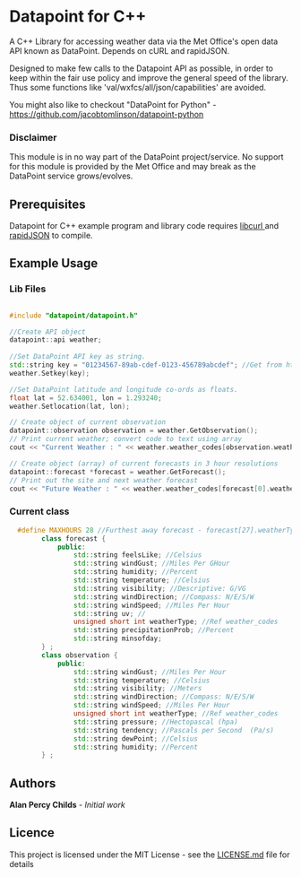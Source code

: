 # Datapoint for C++

A C++ Library for accessing weather data via the Met Office's open data API known as DataPoint.
Depends on cURL and rapidJSON.

Designed to make few calls to the Datapoint API as possible, in order to keep within the fair use
policy and improve the general speed of the library. Thus some functions like 'val/wxfcs/all/json/capabilities'
are avoided.

You might also like to checkout "DataPoint for Python" - https://github.com/jacobtomlinson/datapoint-python
 
### Disclaimer
This module is in no way part of the DataPoint project/service.
No support for this module is provided by the Met Office and may break as the DataPoint service grows/evolves.

## Prerequisites

Datapoint for C++ example program and library code requires [libcurl ](https://curl.haxx.se/libcurl/) and [rapidJSON](https://github.com/Tencent/rapidjson) to compile.

## Example Usage

### Lib Files
```cpp

#include "datapoint/datapoint.h"

//Create API object
datapoint::api weather;
 
//Set DataPoint API key as string.
std::string key = "01234567-89ab-cdef-0123-456789abcdef"; //Get from https://www.metoffice.gov.uk/datapoint/api
weather.Setkey(key);

//Set DataPoint latitude and longitude co-ords as floats.
float lat = 52.634001, lon = 1.293240;
weather.Setlocation(lat, lon);

// Create object of current observation
datapoint::observation observation = weather.GetObservation();
// Print current weather; convert code to text using array
cout << "Current Weather : " << weather.weather_codes[observation.weatherType] << endl;

// Create object (array) of current forecasts in 3 hour resolutions
datapoint::forecast *forecast = weather.GetForecast();
// Print out the site and next weather forecast
cout << "Future Weather : " << weather.weather_codes[forecast[0].weatherType] << endl;
```
### Current class
```cpp
  #define MAXHOURS 28 //Furthest away forecast - forecast[27].weatherType
		class forecast {
			public:
				std::string feelsLike; //Celsius
				std::string windGust; //Miles Per GHour
				std::string humidity; //Percent
				std::string temperature; //Celsius
				std::string visibility; //Descriptive: G/VG
				std::string windDirection; //Compass: N/E/S/W
				std::string windSpeed; //Miles Per Hour
				std::string uv; //
				unsigned short int weatherType; //Ref weather_codes
				std::string precipitationProb; //Percent
				std::string minsofday;
		} ;
		class observation {
			public:
				std::string windGust; //Miles Per Hour
				std::string temperature; //Celsius
				std::string visibility; //Meters
				std::string windDirection; //Compass: N/E/S/W
				std::string windSpeed; //Miles Per Hour
				unsigned short int weatherType; //Ref weather_codes
				std::string pressure; //Hectopascal (hpa)
				std::string tendency; //Pascals per Second  (Pa/s)
				std::string dewPoint; //Celsius
				std::string humidity; //Percent
		} ;
```

 ## Authors

**Alan Percy Childs** - *Initial work* 

## Licence

This project is licensed under the MIT License - see the [LICENSE.md](LICENSE.md) file for details
